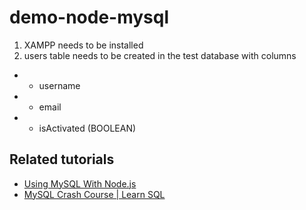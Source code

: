 # demo-node-mysql

1. XAMPP needs to be installed
2. users table needs to be created in the test database with columns

- - username
- - email
- - isActivated (BOOLEAN)

## Related tutorials

- [Using MySQL With Node.js](https://www.youtube.com/watch?v=EN6Dx22cPRI)
- [MySQL Crash Course | Learn SQL](https://www.youtube.com/watch?v=9ylj9NR0Lcg)
